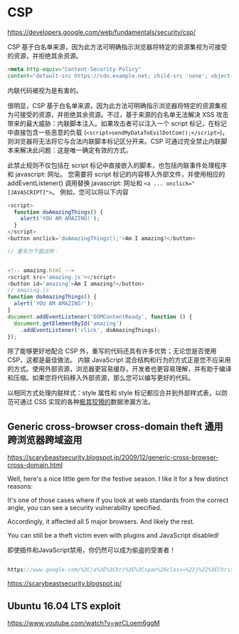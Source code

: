 # CSP

https://developers.google.com/web/fundamentals/security/csp/

CSP 基于白名单来源，因为此方法可明确指示浏览器将特定的资源集视为可接受的资源，并拒绝其余资源。


```html
<meta http-equiv="Content-Security-Policy" 
content="default-src https://cdn.example.net; child-src 'none'; object-src 'none'" />
```

内联代码被视为是有害的。

很明显，CSP 基于白名单来源，因为此方法可明确指示浏览器将特定的资源集视为可接受的资源，并拒绝其余资源。不过，基于来源的白名单无法解决 XSS 攻击带来的最大威胁：内联脚本注入。如果攻击者可以注入一个 script 标记，在标记中直接包含一些恶意的负载 (`<script>sendMyDataToEvilDotCom();</script>`)，则浏览器将无法将它与合法内联脚本标记区分开来。CSP 可通过完全禁止内联脚本来解决此问题：这是唯一确定有效的方式。

此禁止规则不仅包括在 script 标记中直接嵌入的脚本，也包括内联事件处理程序和 javascript: 网址。 您需要将 script 标记的内容移入外部文件，并使用相应的 addEventListener() 调用替换 javascript: 网址和 `<a ... onclick="[JAVASCRIPT]">`。 例如，您可以将以下内容

```js
<script>
  function doAmazingThings() {
    alert('YOU AM AMAZING!');
  }
</script>
<button onclick='doAmazingThings();'>Am I amazing?</button>

// 重写为下面这样：


<!-- amazing.html -->
<script src='amazing.js'></script>
<button id='amazing'>Am I amazing?</button>
// amazing.js
function doAmazingThings() {
  alert('YOU AM AMAZING!');
}
document.addEventListener('DOMContentReady', function () {
  document.getElementById('amazing')
    .addEventListener('click', doAmazingThings);
});

```

除了能够更好地配合 CSP 外，重写的代码还具有许多优势；无论您是否使用 CSP，这都是最佳做法。 内联 JavaScript 混合结构和行为的方式正是您不应采用的方式。使用外部资源，浏览器更容易缓存，开发者也更容易理解，并有助于编译和压缩。如果您将代码移入外部资源，那么您可以编写更好的代码。

以相同方式处理内联样式：style 属性和 style 标记都应合并到外部样式表，以防范可通过 CSS 实现的各种[极其狡猾的](https://scarybeastsecurity.blogspot.jp/2009/12/generic-cross-browser-cross-domain.html)数据渗漏方法。



## Generic cross-browser cross-domain theft 通用跨浏览器跨域盗用

https://scarybeastsecurity.blogspot.jp/2009/12/generic-cross-browser-cross-domain.html

Well, here's a nice little gem for the festive season. I like it for a few distinct reasons:

It's one of those cases where if you look at web standards from the correct angle, you can see a security vulnerability specified.

Accordingly, it affected all 5 major browsers. And likely the rest.

You can still be a theft victim even with plugins and JavaScript disabled!

即使插件和JavaScript禁用，你仍然可以成为偷盗的受害者！



```js

https://www.google.com/%3C/a%3E%3Cbr/%3E%3Cspan%20class=%22j%22%3EChris%20Evans%3C/span%3E%3C/span%3E%3C/div%3E%3C/div%3E%3Cdiv%20class=%22h%22%3E%3Cdiv%20class=%22i%22%3E%3Cspan%3E%3Ca%20href=%22/p/mail/messageDetail?fid=Inbox&amp;mid=1_3493_AGvHtEQAAWFgSgIzgAlWYQXHqDY&3=q%22%3ESuper%20sensitive%20subject%3C/a%3E%3Cbr/%3E%3Cspan%20class=%22j%22%3EChris%20Evans%3C/span%3E%3C/span%3E%3C/div%3E%3C/div%3E%3Cdiv%20class=%22h%22%3E%3Cdiv%20class=%22i%22%3E%3Cspan%3E%3Ca%20href=%22/p/mail/messageDetail?fid=Inbox&amp;mid=1_3933_AGTHtEQAAM%2FHSgIzawpE8Fwm1%2FI&5=x%22%3E


```

https://scarybeastsecurity.blogspot.jp/

## Ubuntu 16.04 LTS exploit
https://www.youtube.com/watch?v=wrCLoem6ggM






